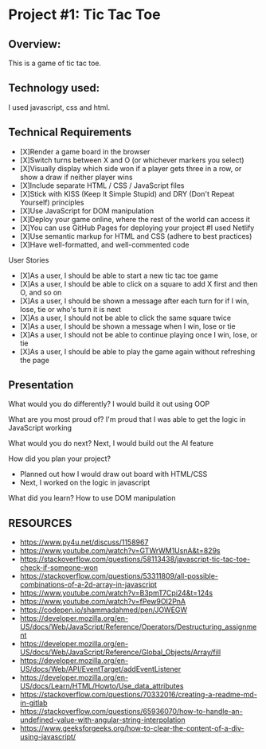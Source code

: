 # Project #1: Tic Tac Toe

## Overview:

This is a game of tic tac toe.

## Technology used:
I used javascript, css and html.

## Technical Requirements
* [X]Render a game board in the browser
* [X]Switch turns between X and O (or whichever markers you select)
* [X]Visually display which side won if a player gets three in a row, or show a draw if neither player wins
* [X]Include separate HTML / CSS / JavaScript files
* [X]Stick with KISS (Keep It Simple Stupid) and DRY (Don't Repeat Yourself) principles
* [X]Use JavaScript for DOM manipulation
* [X]Deploy your game online, where the rest of the world can access it
* [X]You can use GitHub Pages for deploying your project #I used Netlify
* [X]Use semantic markup for HTML and CSS (adhere to best practices)
* [X]Have well-formatted, and well-commented code

User Stories
* [X]As a user, I should be able to start a new tic tac toe game
* [X]As a user, I should be able to click on a square to add X first and then O, and so on
* [X]As a user, I should be shown a message after each turn for if I win, lose, tie or who's turn it is next
* [X]As a user, I should not be able to click the same square twice
* [X]As a user, I should be shown a message when I win, lose or tie
* [X]As a user, I should not be able to continue playing once I win, lose, or tie
* [X]As a user, I should be able to play the game again without refreshing the page

## Presentation

What would you do differently?
I would build it out using OOP

What are you most proud of?
I'm proud that I was able to get the logic in JavaScript working

What would you do next?
Next, I would build out the AI feature

How did you plan your project?
* Planned out how I would draw out board with HTML/CSS
* Next, I worked on the logic in javascript

What did you learn?
How to use DOM manipulation

## RESOURCES
* https://www.py4u.net/discuss/1158967
* https://www.youtube.com/watch?v=GTWrWM1UsnA&t=829s
* https://stackoverflow.com/questions/58113438/javascript-tic-tac-toe-check-if-someone-won
* https://stackoverflow.com/questions/53311809/all-possible-combinations-of-a-2d-array-in-javascript
* https://www.youtube.com/watch?v=B3pmT7Cpi24&t=124s
* https://www.youtube.com/watch?v=fPew9OI2PnA
* https://codepen.io/shammadahmed/pen/JOWEGW
* https://developer.mozilla.org/en-US/docs/Web/JavaScript/Reference/Operators/Destructuring_assignment
* https://developer.mozilla.org/en-US/docs/Web/JavaScript/Reference/Global_Objects/Array/fill
* https://developer.mozilla.org/en-US/docs/Web/API/EventTarget/addEventListener
* https://developer.mozilla.org/en-US/docs/Learn/HTML/Howto/Use_data_attributes
* https://stackoverflow.com/questions/70332016/creating-a-readme-md-in-gitlab
* https://stackoverflow.com/questions/65936070/how-to-handle-an-undefined-value-with-angular-string-interpolation
* https://www.geeksforgeeks.org/how-to-clear-the-content-of-a-div-using-javascript/